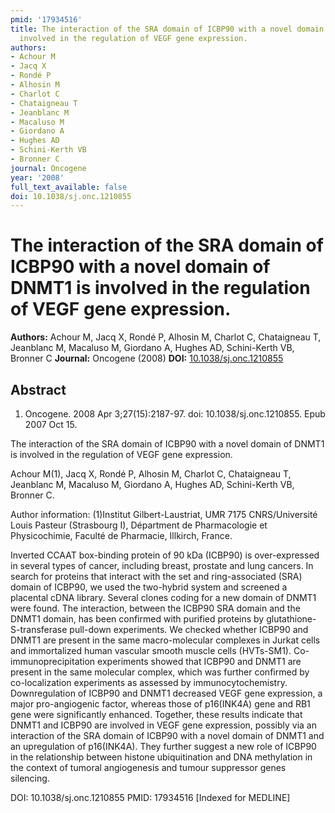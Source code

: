```yaml
---
pmid: '17934516'
title: The interaction of the SRA domain of ICBP90 with a novel domain of DNMT1 is
  involved in the regulation of VEGF gene expression.
authors:
- Achour M
- Jacq X
- Rondé P
- Alhosin M
- Charlot C
- Chataigneau T
- Jeanblanc M
- Macaluso M
- Giordano A
- Hughes AD
- Schini-Kerth VB
- Bronner C
journal: Oncogene
year: '2008'
full_text_available: false
doi: 10.1038/sj.onc.1210855
---
```


# The interaction of the SRA domain of ICBP90 with a novel domain of DNMT1 is involved in the regulation of VEGF gene expression.
**Authors:** Achour M, Jacq X, Rondé P, Alhosin M, Charlot C, Chataigneau T, Jeanblanc M, Macaluso M, Giordano A, Hughes AD, Schini-Kerth VB, Bronner C
**Journal:** Oncogene (2008)
**DOI:** [10.1038/sj.onc.1210855](https://doi.org/10.1038/sj.onc.1210855)

## Abstract

1. Oncogene. 2008 Apr 3;27(15):2187-97. doi: 10.1038/sj.onc.1210855. Epub 2007
Oct  15.

The interaction of the SRA domain of ICBP90 with a novel domain of DNMT1 is 
involved in the regulation of VEGF gene expression.

Achour M(1), Jacq X, Rondé P, Alhosin M, Charlot C, Chataigneau T, Jeanblanc M, 
Macaluso M, Giordano A, Hughes AD, Schini-Kerth VB, Bronner C.

Author information:
(1)Institut Gilbert-Laustriat, UMR 7175 CNRS/Université Louis Pasteur 
(Strasbourg I), Départment de Pharmacologie et Physicochimie, Faculté de 
Pharmacie, Illkirch, France.

Inverted CCAAT box-binding protein of 90 kDa (ICBP90) is over-expressed in 
several types of cancer, including breast, prostate and lung cancers. In search 
for proteins that interact with the set and ring-associated (SRA) domain of 
ICBP90, we used the two-hybrid system and screened a placental cDNA library. 
Several clones coding for a new domain of DNMT1 were found. The interaction, 
between the ICBP90 SRA domain and the DNMT1 domain, has been confirmed with 
purified proteins by glutathione-S-transferase pull-down experiments. We checked 
whether ICBP90 and DNMT1 are present in the same macro-molecular complexes in 
Jurkat cells and immortalized human vascular smooth muscle cells (HVTs-SM1). 
Co-immunoprecipitation experiments showed that ICBP90 and DNMT1 are present in 
the same molecular complex, which was further confirmed by co-localization 
experiments as assessed by immunocytochemistry. Downregulation of ICBP90 and 
DNMT1 decreased VEGF gene expression, a major pro-angiogenic factor, whereas 
those of p16(INK4A) gene and RB1 gene were significantly enhanced. Together, 
these results indicate that DNMT1 and ICBP90 are involved in VEGF gene 
expression, possibly via an interaction of the SRA domain of ICBP90 with a novel 
domain of DNMT1 and an upregulation of p16(INK4A). They further suggest a new 
role of ICBP90 in the relationship between histone ubiquitination and DNA 
methylation in the context of tumoral angiogenesis and tumour suppressor genes 
silencing.

DOI: 10.1038/sj.onc.1210855
PMID: 17934516 [Indexed for MEDLINE]

